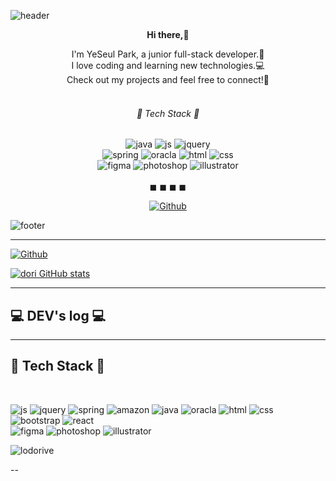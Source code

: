 ![header](https://capsule-render.vercel.app/api?type=wave&color=auto&height=300&section=header&text=YeSeul%20Park%&fontSize=90)

<div align="center">
<p><strong>Hi there,</strong>👋</p>
I'm YeSeul Park, a junior full-stack developer.🌱<br>
I love coding and learning new technologies.💻<br>
Check out my projects and feel free to connect!📩<br><br>

###### 🔨 Tech Stack 🔨
![java](https://img.shields.io/badge/Java-ED8B00?style=for-the-badge&logo=openjdk&logoColor=white)
![js](https://img.shields.io/badge/JavaScript-F7DF1E?style=for-the-badge&logo=JavaScript&logoColor=white)
![jquery](https://img.shields.io/badge/jQuery-0769AD?style=for-the-badge&logo=jquery&logoColor=white)
<br>
![spring](https://img.shields.io/badge/Spring-6DB33F?style=for-the-badge&logo=spring&logoColor=white)
![oracla](https://img.shields.io/badge/Oracle-F80000?style=for-the-badge&logo=oracle&logoColor=black)
![html](https://img.shields.io/badge/HTML-239120?style=for-the-badge&logo=html5&logoColor=white)
![css](https://img.shields.io/badge/CSS-239120?&style=for-the-badge&logo=css3&logoColor=white)
<br>
![figma](https://img.shields.io/badge/Figma-F24E1E?style=for-the-badge&logo=figma&logoColor=white)
![photoshop](https://img.shields.io/badge/Adobe%20Photoshop-31A8FF?style=for-the-badge&logo=Adobe%20Photoshop&logoColor=black)
![illustrator](https://img.shields.io/badge/Adobe%20Illustrator-FF9A00?style=for-the-badge&logo=adobe%20illustrator&logoColor=white)  
<br>◼ ◼ ◼ ◼
  
[![Github](https://hits.seeyoufarm.com/api/count/incr/badge.svg?url=https%3A%2F%2Fgithub.com%2Flodorive&count_bg=%236EFF00&title_bg=%23555555&icon=github.svg&icon_color=%23E7E7E7&title=GITHUB&edge_flat=false)](https://hits.seeyoufarm.com)
  
</div>

![footer](https://capsule-render.vercel.app/api?section=footer)


---

[![Github](https://hits.seeyoufarm.com/api/count/incr/badge.svg?url=https%3A%2F%2Fgithub.com%2Flodorive&count_bg=%236EFF00&title_bg=%23555555&icon=github.svg&icon_color=%23E7E7E7&title=GITHUB&edge_flat=false)](https://hits.seeyoufarm.com)

[![dori GitHub stats](https://github-readme-stats.vercel.app/api?username=lodorive&include_all_commits=true&theme=radical&hide_border=true&count_private=true)](https://github.com/lodorive/github-readme-stats)

---
## 💻 DEV's log 💻

---
## 🔨 Tech Stack 🔨
<br>

![js](https://img.shields.io/badge/JavaScript-F7DF1E?style=for-the-badge&logo=JavaScript&logoColor=white)
![jquery](https://img.shields.io/badge/jQuery-0769AD?style=for-the-badge&logo=jquery&logoColor=white)
![spring](https://img.shields.io/badge/Spring-6DB33F?style=for-the-badge&logo=spring&logoColor=white)
![amazon](https://img.shields.io/badge/Amazon_AWS-232F3E?style=for-the-badge&logo=amazon-aws&logoColor=white)
![java](https://img.shields.io/badge/Java-ED8B00?style=for-the-badge&logo=openjdk&logoColor=white)
![oracla](https://img.shields.io/badge/Oracle-F80000?style=for-the-badge&logo=oracle&logoColor=black)
![html](https://img.shields.io/badge/HTML-239120?style=for-the-badge&logo=html5&logoColor=white)
![css](https://img.shields.io/badge/CSS-239120?&style=for-the-badge&logo=css3&logoColor=white)
![bootstrap](https://img.shields.io/badge/Bootstrap-563D7C?style=for-the-badge&logo=bootstrap&logoColor=white)
![react](https://img.shields.io/badge/React-20232A?style=for-the-badge&logo=react&logoColor=61DAFB)
<br>
![figma](https://img.shields.io/badge/Figma-F24E1E?style=for-the-badge&logo=figma&logoColor=white)
![photoshop](https://img.shields.io/badge/Adobe%20Photoshop-31A8FF?style=for-the-badge&logo=Adobe%20Photoshop&logoColor=black)
![illustrator](https://img.shields.io/badge/Adobe%20Illustrator-FF9A00?style=for-the-badge&logo=adobe%20illustrator&logoColor=white)

<p><img align="center" src="https://github-readme-stats.vercel.app/api/top-langs?username=lodorive&show_icons=true&locale=en&layout=compact" alt="lodorive" /></p>
--

